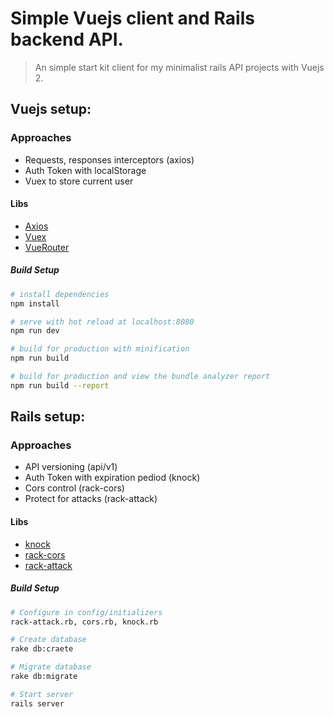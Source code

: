 # Simple Vuejs client and Rails backend API.

> An simple start kit client for my minimalist rails API projects with Vuejs 2.

## Vuejs setup:

### Approaches

- Requests, responses interceptors (axios)
- Auth Token with localStorage
- Vuex to store current user

#### Libs

- [Axios](https://github.com/axios/axios)
- [Vuex](https://vuex.vuejs.org/en/)
- [VueRouter](https://router.vuejs.org/en/)

##### Build Setup

```bash
# install dependencies
npm install

# serve with hot reload at localhost:8080
npm run dev

# build for production with minification
npm run build

# build for production and view the bundle analyzer report
npm run build --report
```

## Rails setup:

### Approaches

- API versioning (api/v1)
- Auth Token with expiration pediod (knock)
- Cors control (rack-cors)
- Protect for attacks (rack-attack)

#### Libs

- [knock](https://github.com/nsarno/knock)
- [rack-cors](https://github.com/cyu/rack-cors)
- [rack-attack](https://github.com/kickstarter/rack-attack)


##### Build Setup

```bash
# Configure in config/initializers
rack-attack.rb, cors.rb, knock.rb

# Create database
rake db:craete

# Migrate database
rake db:migrate

# Start server
rails server
```
